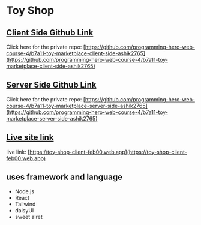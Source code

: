 # Toy Shop 
## [Client Side Github Link](https://github.com/programming-hero-web-course-4/b7a11-toy-marketplace-client-side-ashik2765)
Click here for the private repo: [https://github.com/programming-hero-web-course-4/b7a11-toy-marketplace-client-side-ashik2765](https://github.com/programming-hero-web-course-4/b7a11-toy-marketplace-client-side-ashik2765)



## [Server Side Github Link](https://github.com/programming-hero-web-course-4/b7a11-toy-marketplace-server-side-ashik2765)
Click here for the private repo: [https://github.com/programming-hero-web-course-4/b7a11-toy-marketplace-server-side-ashik2765](https://github.com/programming-hero-web-course-4/b7a11-toy-marketplace-server-side-ashik2765)



## [Live site link](https://toy-shop-client-feb00.web.app)
live link: [https://toy-shop-client-feb00.web.app](https://toy-shop-client-feb00.web.app)


## uses framework and language

* Node.js
* React
* Tailwind 
* daisyUI
* sweet alret

